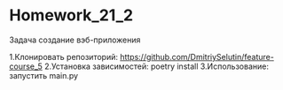 # Homework_21_2
Задача  создание вэб-приложения

1.Клонировать репозиторий: https://github.com/DmitriySelutin/feature-course_5
2.Установка зависимостей: poetry install
3.Использование: запустить main.py
